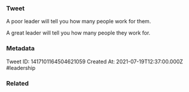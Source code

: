 ### Tweet
A poor leader will tell you how many people work for them.

A great leader will tell you how many people they work for.

### Metadata
Tweet ID: 1417101164504621059
Created At: 2021-07-19T12:37:00.000Z
#leadership

### Related


